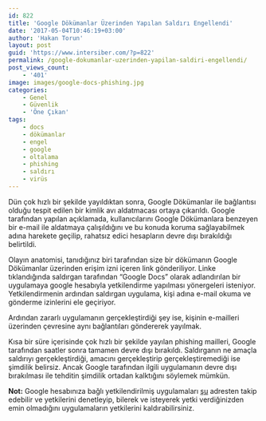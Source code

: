 ```yaml
---
id: 822
title: 'Google Dökümanlar Üzerinden Yapılan Saldırı Engellendi'
date: '2017-05-04T10:46:19+03:00'
author: 'Hakan Torun'
layout: post
guid: 'https://www.intersiber.com/?p=822'
permalink: /google-dokumanlar-uzerinden-yapilan-saldiri-engellendi/
post_views_count:
    - '401'
image: images/google-docs-phishing.jpg
categories:
    - Genel
    - Güvenlik
    - 'Öne Çıkan'
tags:
    - docs
    - dökümanlar
    - engel
    - google
    - oltalama
    - phishing
    - saldırı
    - virüs
---
```


Dün çok hızlı bir şekilde yayıldıktan sonra, Google Dökümanlar ile bağlantısı olduğu tespit edilen bir kimlik avı aldatmacası ortaya çıkarıldı. Google tarafından yapılan açıklamada, kullanıcılarını Google Dökümanlara benzeyen bir e-mail ile aldatmaya çalışıldığını ve bu konuda koruma sağlayabilmek adına harekete geçilip, rahatsız edici hesapların devre dışı bırakıldığı belirtildi.

Olayın anatomisi, tanıdığınız biri tarafından size bir dökümanın Google Dökümanlar üzerinden erişim izni içeren link gönderiliyor. Linke tıklandığında saldırgan tarafından “Google Docs” olarak adlandırılan bir uygulamaya google hesabıyla yetkilendirme yapılması yönergeleri isteniyor. Yetkilendirmenin ardından saldırgan uygulama, kişi adına e-mail okuma ve gönderme izinlerini ele geçiriyor.

Ardından zararlı uygulamanın gerçekleştirdiği şey ise, kişinin e-mailleri üzerinden çevresine aynı bağlantıları göndererek yayılmak.

Kısa bir süre içerisinde çok hızlı bir şekilde yayılan phishing mailleri, Google tarafından saatler sonra tamamen devre dışı bırakıldı. Saldırganın ne amaçla saldırıyı gerçekleştirdiği, amacını gerçekleştirip gerçekleştiremediği ise şimdilik belirsiz. Ancak Google tarafından ilgili uygulamanın devre dışı bırakılması ile tehditin şimdilik ortadan kalktığını söylemek mümkün.

**Not:** Google hesabınıza bağlı yetkilendirilmiş uygulamaları [şu](https://myaccount.google.com/security?pli=1#connectedapps) adresten takip edebilir ve yetkilerini denetleyip, bilerek ve isteyerek yetki verdiğinizden emin olmadığını uygulamaların yetkilerini kaldırabilirsiniz.